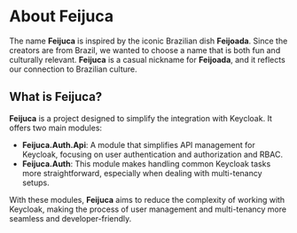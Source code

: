 # About **Feijuca**

The name **Feijuca** is inspired by the iconic Brazilian dish **Feijoada**. Since the creators are from Brazil, we wanted to choose a name that is both fun and culturally relevant. **Feijuca** is a casual nickname for **Feijoada**, and it reflects our connection to Brazilian culture.

## What is **Feijuca**?

**Feijuca** is a project designed to simplify the integration with Keycloak. It offers two main modules:

- **Feijuca.Auth.Api**: A module that simplifies API management for Keycloak, focusing on user authentication and authorization and RBAC.
- **Feijuca.Auth**: This module makes handling common Keycloak tasks more straightforward, especially when dealing with multi-tenancy setups.

With these modules, **Feijuca** aims to reduce the complexity of working with Keycloak, making the process of user management and multi-tenancy more seamless and developer-friendly.
